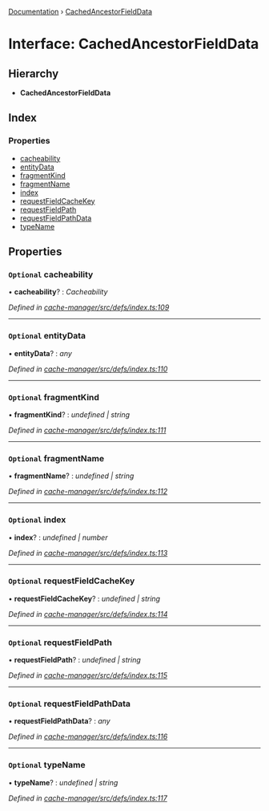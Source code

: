 [Documentation](../README.md) › [CachedAncestorFieldData](cachedancestorfielddata.md)

# Interface: CachedAncestorFieldData

## Hierarchy

* **CachedAncestorFieldData**

## Index

### Properties

* [cacheability](cachedancestorfielddata.md#optional-cacheability)
* [entityData](cachedancestorfielddata.md#optional-entitydata)
* [fragmentKind](cachedancestorfielddata.md#optional-fragmentkind)
* [fragmentName](cachedancestorfielddata.md#optional-fragmentname)
* [index](cachedancestorfielddata.md#optional-index)
* [requestFieldCacheKey](cachedancestorfielddata.md#optional-requestfieldcachekey)
* [requestFieldPath](cachedancestorfielddata.md#optional-requestfieldpath)
* [requestFieldPathData](cachedancestorfielddata.md#optional-requestfieldpathdata)
* [typeName](cachedancestorfielddata.md#optional-typename)

## Properties

### `Optional` cacheability

• **cacheability**? : *Cacheability*

*Defined in [cache-manager/src/defs/index.ts:109](https://github.com/badbatch/graphql-box/blob/b5ddbc4/packages/cache-manager/src/defs/index.ts#L109)*

___

### `Optional` entityData

• **entityData**? : *any*

*Defined in [cache-manager/src/defs/index.ts:110](https://github.com/badbatch/graphql-box/blob/b5ddbc4/packages/cache-manager/src/defs/index.ts#L110)*

___

### `Optional` fragmentKind

• **fragmentKind**? : *undefined | string*

*Defined in [cache-manager/src/defs/index.ts:111](https://github.com/badbatch/graphql-box/blob/b5ddbc4/packages/cache-manager/src/defs/index.ts#L111)*

___

### `Optional` fragmentName

• **fragmentName**? : *undefined | string*

*Defined in [cache-manager/src/defs/index.ts:112](https://github.com/badbatch/graphql-box/blob/b5ddbc4/packages/cache-manager/src/defs/index.ts#L112)*

___

### `Optional` index

• **index**? : *undefined | number*

*Defined in [cache-manager/src/defs/index.ts:113](https://github.com/badbatch/graphql-box/blob/b5ddbc4/packages/cache-manager/src/defs/index.ts#L113)*

___

### `Optional` requestFieldCacheKey

• **requestFieldCacheKey**? : *undefined | string*

*Defined in [cache-manager/src/defs/index.ts:114](https://github.com/badbatch/graphql-box/blob/b5ddbc4/packages/cache-manager/src/defs/index.ts#L114)*

___

### `Optional` requestFieldPath

• **requestFieldPath**? : *undefined | string*

*Defined in [cache-manager/src/defs/index.ts:115](https://github.com/badbatch/graphql-box/blob/b5ddbc4/packages/cache-manager/src/defs/index.ts#L115)*

___

### `Optional` requestFieldPathData

• **requestFieldPathData**? : *any*

*Defined in [cache-manager/src/defs/index.ts:116](https://github.com/badbatch/graphql-box/blob/b5ddbc4/packages/cache-manager/src/defs/index.ts#L116)*

___

### `Optional` typeName

• **typeName**? : *undefined | string*

*Defined in [cache-manager/src/defs/index.ts:117](https://github.com/badbatch/graphql-box/blob/b5ddbc4/packages/cache-manager/src/defs/index.ts#L117)*

